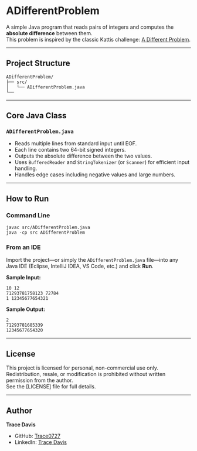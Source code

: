 # ADifferentProblem

A simple Java program that reads pairs of integers and computes the **absolute difference** between them.  
This problem is inspired by the classic Kattis challenge: [A Different Problem](https://open.kattis.com/problems/different).

---

## Project Structure

    ADifferentProblem/
    ├── src/
    │   └── ADifferentProblem.java
    └──

---

## Core Java Class

### `ADifferentProblem.java`
- Reads multiple lines from standard input until EOF.
- Each line contains two 64-bit signed integers.
- Outputs the absolute difference between the two values.
- Uses `BufferedReader` and `StringTokenizer` (or `Scanner`) for efficient input handling.
- Handles edge cases including negative values and large numbers.

---

## How to Run

### Command Line

    javac src/ADifferentProblem.java
    java -cp src ADifferentProblem

### From an IDE  
Import the project—or simply the `ADifferentProblem.java` file—into any Java IDE (Eclipse, IntelliJ IDEA, VS Code, etc.) and click **Run**.

**Sample Input:**

    10 12
    71293781758123 72784
    1 12345677654321

**Sample Output:**

    2  
    71293781685339
    12345677654320

---

## License
This project is licensed for personal, non-commercial use only. Redistribution, resale, or modification is prohibited without written permission from the author.  
See the [LICENSE] file for full details.

---

## Author
**Trace Davis**  
- GitHub: [Trace0727](https://github.com/Trace0727)  
- LinkedIn: [Trace Davis](https://www.linkedin.com/in/trace-d-926380138/)
